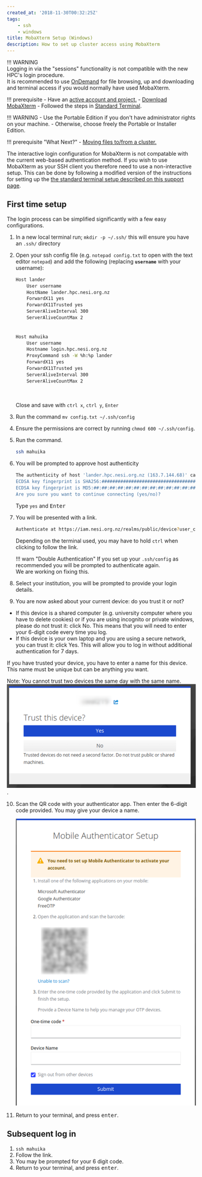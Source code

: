 ```yaml
---
created_at: '2018-11-30T00:32:25Z'
tags: 
    - ssh
    - windows
title: MobaXterm Setup (Windows)
description: How to set up cluster access using MobaXterm
---
```


!!! WARNING  
    Logging in via the "sessions" functionality is not compatible with the new HPC's login procedure.  
    It is recommended to use [OnDemand](https://ondemand.nesi.org.nz/) for file browsing, up and downloading and terminal access if you would normally have used MobaXterm.

!!! prerequisite
     -   Have an [active account and project.](../../Getting_Started/Accounts-Projects_and_Allocations/Creating_an_Account_Profile.md)
     - [Download MobaXterm](https://mobaxterm.mobatek.net/download-home-edition.html)
     - Followed the steps in [Standard Terminal](Standard_Terminal_Setup.md).

!!! WARNING
    - Use the Portable Edition if you don't have administrator rights
        on your machine.
    - Otherwise, choose freely the Portable or Installer Edition.

!!! prerequisite "What Next?"
     -   [Moving files to/from a cluster.](../../Getting_Started/Next_Steps/Moving_files_to_and_from_the_cluster.md)
     
The interactive login configuration for MobaXterm is not compatable with the current web-based authentication method. If you wish to use MobaXterm as your SSH client you therefore need to use a non-interactive setup.
This can be done by following a modified version of the instructions for setting up the [the standard terminal setup described on this support page](../../Scientific_Computing/Terminal_Setup/Standard_Terminal_Setup.md).

## First time setup

The login process can be simplified significantly with a few easy
configurations.

1. In a new local terminal run; `mkdir -p ~/.ssh/` this will
    ensure you have an `.ssh/` directory

2. Open your ssh config file (e.g. `notepad config.txt` to open with the text editor `notepad`) and add the
    following (replacing **`username`** with your username):

    ```sh
    Host lander 
        User username 
        HostName lander.hpc.nesi.org.nz 
        ForwardX11 yes
        ForwardX11Trusted yes
        ServerAliveInterval 300
        ServerAliveCountMax 2


    Host mahuika
        User username 
        Hostname login.hpc.nesi.org.nz
        ProxyCommand ssh -W %h:%p lander
        ForwardX11 yes
        ForwardX11Trusted yes
        ServerAliveInterval 300
        ServerAliveCountMax 2

        
    ```

    Close and save with `ctrl x`, `ctrl y`, `Enter`
    
4. Run the command `mv config.txt ~/.ssh/config`

5. Ensure the permissions are correct by
    running `chmod 600 ~/.ssh/config`.

6. Run the command.

    ```sh
    ssh mahuika
    ```

6. You will be prompted to approve host authenticity

    ```sh
    The authenticity of host 'lander.hpc.nesi.org.nz (163.7.144.68)' can't be established.
    ECDSA key fingerprint is SHA256:############################################.
    ECDSA key fingerprint is MD5:##:##:##:##:##:##:##:##:##:##:##:##:##:##:##:##.
    Are you sure you want to continue connecting (yes/no)? 
    ```

    Type `yes` and <kbd>Enter</kbd>

7. You will be presented with a link.

    ```sh
    Authenticate at https://iam.nesi.org.nz/realms/public/device?user_code=XXXX-XXXX and press ENTER.
    ```

    Depending on the terminal used, you may have to hold `ctrl` when clicking to follow the link.

    !!! warn "Double Authentication"
        If you set up your `.ssh/config` as recommended you will be prompted to authenticate again.  
        We are working on fixing this.

8. Select your institution, you will be prompted to provide your login details.

9. You are now asked about your current device: do you trust it or not?  
-  If this device is a shared computer (e.g. university computer where you have to delete cookies) or if you are using incognito or private windows, please do not trust it: click No. This means that you will need to enter your 6-digit code every time you log.
-  If this device is your own laptop and you are using a secure network, you can trust it: click Yes. This will allow you to log in without additional authentication for 7 days.

If you have trusted your device, you have to enter a name for this device. This name must be unique but can be anything you want.

Note: You cannot trust two devices the same day with the same name.
    ![alt text](../../assets/images/Standard_Terminal_Setup_1.png).

10. Scan the QR code with your authenticator app. Then enter the 6-digit code provided. You may give your device a name.

    ![alt text](../../assets/images/Standard_Terminal_Setup_2.png)

11. Return to your terminal, and press <kbd>enter</kbd>.

## Subsequent log in

1. `ssh mahuika`
2. Follow the link.
3. You may be prompted for your 6 digit code.
4. Return to your terminal, and press <kbd>enter</kbd>.
